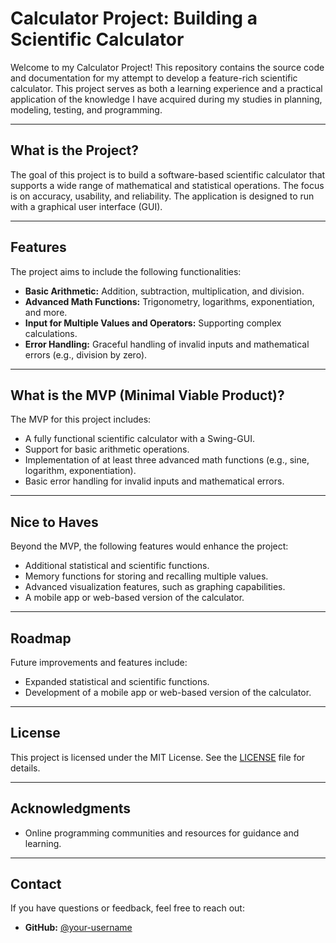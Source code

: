 # Calculator Project: Building a Scientific Calculator

Welcome to my Calculator Project! This repository contains the source code and documentation for my attempt to develop a feature-rich scientific calculator. This project serves as both a learning experience and a practical application of the knowledge I have acquired during my studies in planning, modeling, testing, and programming.

---

## What is the Project?

The goal of this project is to build a software-based scientific calculator that supports a wide range of mathematical and statistical operations. The focus is on accuracy, usability, and reliability. The application is designed to run with a graphical user interface (GUI).

---

## Features

The project aims to include the following functionalities:

- **Basic Arithmetic:** Addition, subtraction, multiplication, and division.
- **Advanced Math Functions:** Trigonometry, logarithms, exponentiation, and more.
- **Input for Multiple Values and Operators:** Supporting complex calculations.
- **Error Handling:** Graceful handling of invalid inputs and mathematical errors (e.g., division by zero).

---

## What is the MVP (Minimal Viable Product)?

The MVP for this project includes:

- A fully functional scientific calculator with a Swing-GUI.
- Support for basic arithmetic operations.
- Implementation of at least three advanced math functions (e.g., sine, logarithm, exponentiation).
- Basic error handling for invalid inputs and mathematical errors.

---

## Nice to Haves

Beyond the MVP, the following features would enhance the project:

- Additional statistical and scientific functions.
- Memory functions for storing and recalling multiple values.
- Advanced visualization features, such as graphing capabilities.
- A mobile app or web-based version of the calculator.

---

## Roadmap

Future improvements and features include:

- Expanded statistical and scientific functions.
- Development of a mobile app or web-based version of the calculator.

---

## License

This project is licensed under the MIT License. See the [LICENSE](LICENSE) file for details.

---

## Acknowledgments

- Online programming communities and resources for guidance and learning.

---

## Contact

If you have questions or feedback, feel free to reach out:

- **GitHub:** [@your-username](https://github.com/your-username)

